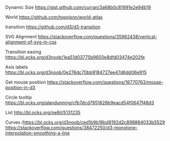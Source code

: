 Dynamic Size
https://gist.github.com/curran/3a68b0c81991e2e94b19

World
https://github.com/topojson/world-atlas

transition
https://github.com/d3/d3-transition

SVG Alignment
https://stackoverflow.com/questions/35962438/vertical-alignment-of-svg-in-css

Transition easing
https://bl.ocks.org/d3noob/1ea51d03775b9650e8dfd03474e202fe

Axis labels
https://bl.ocks.org/d3noob/0e276dc70bb9184727ee47d6dd06e915

Get mouse position
https://stackoverflow.com/questions/16770763/mouse-position-in-d3

Circle tooltip
https://bl.ocks.org/alandunning/cfb7dcd7951826b9eacd54f0647f48d3

List
http://bl.ocks.org/ne8il/5131235  

Curves
/https://bl.ocks.org/d3noob/ced1b9b18bd8192d2c898884033b5529
https://stackoverflow.com/questions/38472250/d3-monotone-interpolation-smoothing-a-line
